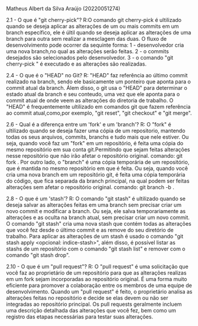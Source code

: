 Matheus Albert da Silva Araújo (20220051274)

2.1 - O que é "git cherry-pick"?
R:O comando git cherry-pick é ultilizado quando se deseja aplicar as alterações de um ou mais commits em um branch específico, ele é últil quando se deseja aplicar as alterações de uma branch para outra sem realizar a mesclagem das duas. O fluxo de desenvolvimento pode ocorrer da sequinte forma:
    1 - desenvolvedor cria uma nova branch,no qual as alterações serão feitas.
    2 - o commits desejados são selecionados pelo desenvolvedor.
    3 - o comando "git cherry-pick <commit>" é executado e as alterações são realizadas.

2.4 - O que é o "HEAD" no Git?
R: "HEAD" faz referência ao último commit realizado na branch, sendo ele basicamente um ponteiro que aponta para o commit atual da branch. Álem disso, o git usa o "HEAD" para determinar o estado atual da branch e seu conteudo, uma vez que ele aponta para o commit atual de onde veem as alterações do diretoria de trabalho. O "HEAD" é frequentemente ultilizado em comandos git que fazem referência ao commit atual,como,por exemplo, "git reset", "git checkout" e "git merge".

2.6 - Qual é a diferença entre um 'fork' e um 'branch'?
R: O "fork" é ultilizado quando se deseja fazer uma cópia de um repositorio, mantendo todas os seus arquivos, commits, branchs e tudo mais que nele estiver. Ou seja, quando você faz um "fork" em um repositório, é feita uma cópia do mesmo repositório em sua conta git.Permitindo que sejam feitas alterações nesse repositório que não irão afetar o repositório original. comando: git fork <ulr-repositorio>.
Por outro lado, o "branch" é uma cópia temporária de um repositório, que é mantida no mesmo repositório em que é feita. Ou seja, quando você cria uma nova branch em um repositório git, é feita uma cópia temporária do código, que fica separada da branch principal, na qual podem ser feitas alterações sem afetar o repositório original. comando: git branch -b <nome-branch>.

2.8 - O que é um 'stash'?
R: O comando "git stash" é ultilizado quando se deseja salvar as alterações feitas em uma branch sem precisar criar um novo commit e modificar a branch. Ou seja, ele salva temporariamente as alterações e as oculta na branch atual, sem precisar criar um novo commit. O comando "git stash" cria uma nova stash que contém todas as alterações que você fez desde o último commit e as remove do seu diretório de trabalho. Para aplicar as alterações de um stash é usado o comando "git stash apply <opcional: indice-stash>", além disso, é possível listar as stashs de um repositório com o comando "git stash list" e remover com o comando "git stash drop".

2.10 - O que é um "pull request"?
R: O "pull request" é uma solicitação que você faz ao proprietário de um repositório para que as alterações realizas em um fork sejam incorporadas ao repositório original. É uma forma muito eficiente para promover a colaboração entre os membros de uma equipe de desenvolvimento. Quando um "pull request" é feito, o proprietário analisa as alterações feitas no repositório e decide se elas devem ou não ser integradas ao repositório principal. Os pull requests geralmente incluem uma descrição detalhada das alterações que você fez, bem como um registro das etapas necessárias para testar suas alterações.